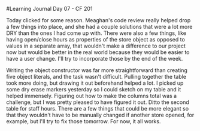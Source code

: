 #Learning Journal Day 07 - CF 201

Today clicked for some reason. Meaghan's code review really helped drop a few things into place, and she had a couple solutions that were a lot more DRY than the ones I had come up with. There were also a few things, like having open/close hours as properties of the store object as opposed to values in a separate array, that wouldn't make a difference to our project now but would be better in the real world because they would be easier to have a user change. I'll try to incorporate those by the end of the week.

Writing the object constructor was far more straightforward than creating five object literals, and the task wasn't difficult. Pulling together the table took more doing, but drawing it out beforehand helped a lot. I picked up some dry erase markers yesterday so I could sketch on my table and it helped immensely. Figuring out how to make the columns total was a challenge, but I was pretty pleased to have figured it out. Ditto the second table for staff hours. There are a few things that could be more elegant so that they wouldn't have to be manually changed if another store opened, for example, but I'll try to fix those tomorrow. For now, it all works. 
